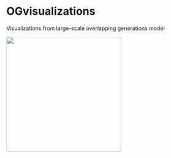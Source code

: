 # OGvisualizations
Visualizations from large-scale overlapping generations model


<img src="https://media.giphy.com/media/vbAgO7g49rI2s/200w_d.gif" style='width: 300px;'/>
